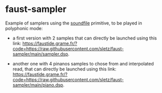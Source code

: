 # faust-sampler

Example of samplers using the [soundfile](https://faustdoc.grame.fr/manual/syntax/#soundfile-primitive) primitive, to be played in polyphonic mode:

- a first version with 2 samples that can directly be launched using this link: https://faustide.grame.fr/?code=https://raw.githubusercontent.com/sletz/faust-sampler/main/sampler.dsp.

- another one with 4 pinanos samples to chose from and interpolated read, that can directly be launched using this link: https://faustide.grame.fr/?code=https://raw.githubusercontent.com/sletz/faust-sampler/main/piano.dsp.

